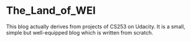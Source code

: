 The_Land_of_WEI
=============

This blog actually derives from projects of CS253 on Udacity. It is a small, simple but well-equipped blog which is written from scratch.
